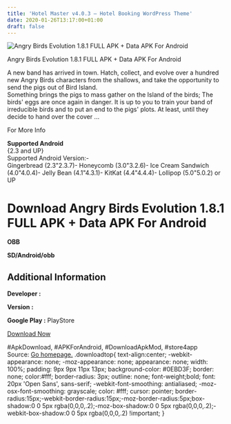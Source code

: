 ```yaml
---
title: 'Hotel Master v4.0.3 – Hotel Booking WordPress Theme'
date: 2020-01-26T13:17:00+01:00
draft: false
---
```


![Angry Birds Evolution 1.8.1 FULL APK + Data APK For Android](https://i0.wp.com/apkhome.net/wp-content/uploads/2017/06/Angry-Birds-Evolution-1.8.1.png "Angry Birds Evolution 1.8.1 FULL APK + Data APK For Android")

  

Angry Birds Evolution 1.8.1 FULL APK + Data APK For Android

A new band has arrived in town. Hatch, collect, and evolve over a hundred new Angry Birds characters from the shallows, and take the opportunity to send the pigs out of Bird Island.  
Something brings the pigs to mass gather on the Island of the birds; The birds' eggs are once again in danger. It is up to you to train your band of irreducible birds and to put an end to the pigs' plots. At least, until they decide to hand over the cover ...

For More Info

**Supported Android**  
{2.3 and UP}  
Supported Android Version:-  
Gingerbread (2.3"2.3.7)- Honeycomb (3.0"3.2.6)- Ice Cream Sandwich (4.0"4.0.4)- Jelly Bean (4.1"4.3.1)- KitKat (4.4"4.4.4)- Lollipop (5.0"5.0.2) or UP

Download Angry Birds Evolution 1.8.1 FULL APK + Data APK For Android
====================================================================

**OBB**

**SD/Android/obb**

Additional Information
----------------------

**Developer :**

**Version :**

**Google Play :** PlayStore

  

[Download Now](https://store4app.co/post/angry-birds-evolution-1-8-1-full-apk-data-apk-for-android_1573671578)

  
#ApkDownload, #APKForAndroid, #DownloadApkMod, #store4app  
Source: [Go homepage.](https://store4app.co/post/angry-birds-evolution-1-8-1-full-apk-data-apk-for-android_1573671578) .downloadtop{ text-align:center; -webkit-appearance: none; -moz-appearance: none; appearance: none; width: 100%; padding: 9px 9px 11px 13px; background-color: #0EBD3F; border: none; color:#fff; border-radius: 3px; outline: none; font-weight;bold; font: 20px 'Open Sans', sans-serif; -webkit-font-smoothing: antialiased; -moz-osx-font-smoothing: grayscale; color: #fff; cursor: pointer; border-radius:15px;-webkit-border-radius:15px;-moz-border-radius:5px;box-shadow:0 0 5px rgba(0,0,0,.2);-moz-box-shadow:0 0 5px rgba(0,0,0,.2);-webkit-box-shadow:0 0 5px rgba(0,0,0,.2) !important; }